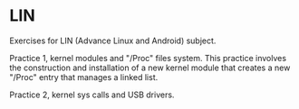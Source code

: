 # LIN
Exercises for LIN (Advance Linux and Android) subject.

  Practice 1, kernel modules and "/Proc" files system.
    This practice involves the construction and installation of a new kernel module that creates
    a new "/Proc" entry that manages a linked list.

  Practice 2, kernel sys calls and USB drivers.
